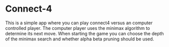 # Connect-4

This is a simple app where you can play connect4 versus an computer controlled player. The computer player uses the minimax algorithm to determine its next move. When starting the game you can choose the depth of the minimax search and whether alpha beta pruning should be used.
